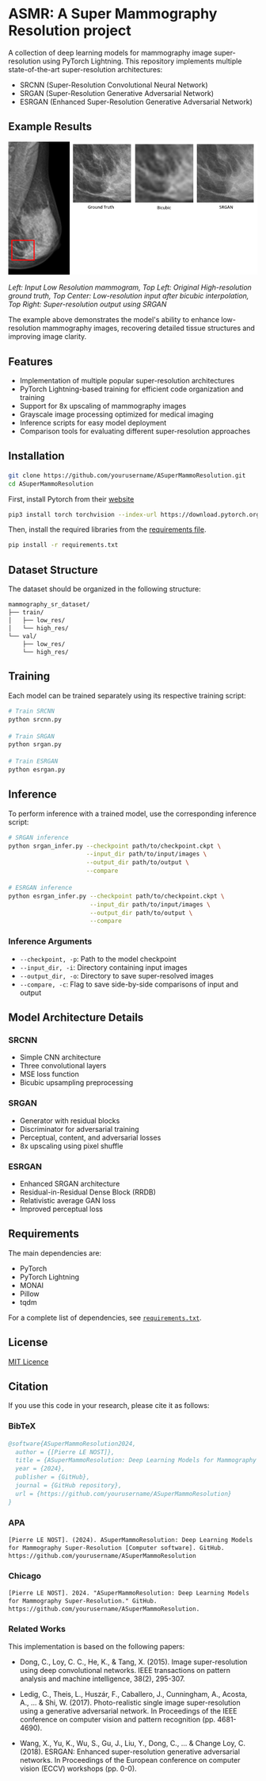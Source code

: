 # ASMR: A Super Mammography Resolution project

A collection of deep learning models for mammography image super-resolution using PyTorch Lightning. This repository implements multiple state-of-the-art super-resolution architectures:

- SRCNN (Super-Resolution Convolutional Neural Network)
- SRGAN (Super-Resolution Generative Adversarial Network)
- ESRGAN (Enhanced Super-Resolution Generative Adversarial Network)

## Example Results

![Super Resolution Example](docs/results.png)

*Left: Input Low Resolution mammogram, Top Left: Original High-resolution ground truth, Top Center: Low-resolution input after bicubic interpolation, Top Right: Super-resolution output using SRGAN*

The example above demonstrates the model's ability to enhance low-resolution mammography images, recovering detailed tissue structures and improving image clarity.

## Features

- Implementation of multiple popular super-resolution architectures
- PyTorch Lightning-based training for efficient code organization and training
- Support for 8x upscaling of mammography images
- Grayscale image processing optimized for medical imaging
- Inference scripts for easy model deployment
- Comparison tools for evaluating different super-resolution approaches

## Installation

```bash
git clone https://github.com/yourusername/ASuperMammoResolution.git
cd ASuperMammoResolution
```

First, install Pytorch from their [website]( https://pytorch.org/get-started/locally/)
```bash
pip3 install torch torchvision --index-url https://download.pytorch.org/whl/cu118
```

Then, install the required libraries from the [requirements file](requirements.txt).
```bash
pip install -r requirements.txt
```

## Dataset Structure

The dataset should be organized in the following structure:
```
mammography_sr_dataset/
├── train/
│   ├── low_res/
│   └── high_res/
└── val/
    ├── low_res/
    └── high_res/
```

## Training

Each model can be trained separately using its respective training script:

```bash
# Train SRCNN
python srcnn.py

# Train SRGAN
python srgan.py

# Train ESRGAN
python esrgan.py
```

## Inference

To perform inference with a trained model, use the corresponding inference script:

```bash
# SRGAN inference
python srgan_infer.py --checkpoint path/to/checkpoint.ckpt \
                      --input_dir path/to/input/images \
                      --output_dir path/to/output \
                      --compare

# ESRGAN inference
python esrgan_infer.py --checkpoint path/to/checkpoint.ckpt \
                       --input_dir path/to/input/images \
                       --output_dir path/to/output \
                       --compare
```

### Inference Arguments

- `--checkpoint, -p`: Path to the model checkpoint
- `--input_dir, -i`: Directory containing input images
- `--output_dir, -o`: Directory to save super-resolved images
- `--compare, -c`: Flag to save side-by-side comparisons of input and output

## Model Architecture Details

### SRCNN
- Simple CNN architecture
- Three convolutional layers
- MSE loss function
- Bicubic upsampling preprocessing

### SRGAN
- Generator with residual blocks
- Discriminator for adversarial training
- Perceptual, content, and adversarial losses
- 8x upscaling using pixel shuffle

### ESRGAN
- Enhanced SRGAN architecture
- Residual-in-Residual Dense Block (RRDB)
- Relativistic average GAN loss
- Improved perceptual loss

## Requirements

The main dependencies are:
- PyTorch
- PyTorch Lightning
- MONAI
- Pillow
- tqdm

For a complete list of dependencies, see [`requirements.txt`](requirements.txt).

## License

[MIT Licence](LICENSE)

## Citation

If you use this code in your research, please cite it as follows:

### BibTeX
```bibtex
@software{ASuperMammoResolution2024,
  author = {[Pierre LE NOST]},
  title = {ASuperMammoResolution: Deep Learning Models for Mammography Super-Resolution},
  year = {2024},
  publisher = {GitHub},
  journal = {GitHub repository},
  url = {https://github.com/yourusername/ASuperMammoResolution}
}
```

### APA
```
[Pierre LE NOST]. (2024). ASuperMammoResolution: Deep Learning Models for Mammography Super-Resolution [Computer software]. GitHub. https://github.com/yourusername/ASuperMammoResolution
```

### Chicago
```
[Pierre LE NOST]. 2024. "ASuperMammoResolution: Deep Learning Models for Mammography Super-Resolution." GitHub. https://github.com/yourusername/ASuperMammoResolution.
```

### Related Works
This implementation is based on the following papers:

- Dong, C., Loy, C. C., He, K., & Tang, X. (2015). Image super-resolution using deep convolutional networks. IEEE transactions on pattern analysis and machine intelligence, 38(2), 295-307.

- Ledig, C., Theis, L., Huszár, F., Caballero, J., Cunningham, A., Acosta, A., ... & Shi, W. (2017). Photo-realistic single image super-resolution using a generative adversarial network. In Proceedings of the IEEE conference on computer vision and pattern recognition (pp. 4681-4690).

- Wang, X., Yu, K., Wu, S., Gu, J., Liu, Y., Dong, C., ... & Change Loy, C. (2018). ESRGAN: Enhanced super-resolution generative adversarial networks. In Proceedings of the European conference on computer vision (ECCV) workshops (pp. 0-0).